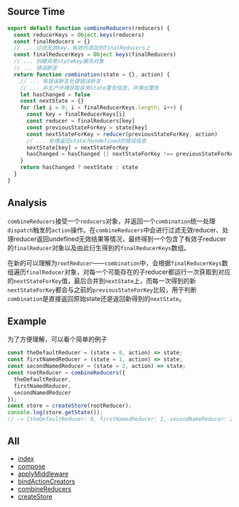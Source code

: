 ## Source Time
```javascript
export default function combineReducers(reducers) {
  const reducerKeys = Object.keys(reducers)
  const finalReducers = {}
  // ... 过滤无效key，有效的添加到finalReducers上
  const finalReducerKeys = Object.keys(finalReducers)
  // ... 创建异常stateKey缓存对象
  // ... 错误断言
  return function combination(state = {}, action) {
    // ... 有错误断言处理错误断言
    // ... 非生产环境获取异常state警告信息，并弹出警告
    let hasChanged = false
    const nextState = {}
    for (let i = 0; i < finalReducerKeys.length; i++) {
      const key = finalReducerKeys[i]
      const reducer = finalReducers[key]
      const previousStateForKey = state[key]
      const nextStateForKey = reducer(previousStateForKey, action)
      // ... 处理返回state为undefined的错误信息
      nextState[key] = nextStateForKey
      hasChanged = hasChanged || nextStateForKey !== previousStateForKey
    }
    return hasChanged ? nextState : state
  }
}
```

## Analysis
`combineReducers`接受一个`reducers`对象，并返回一个`combination`统一处理`dispatch`触发的`action`操作。在`combineReducers`中会进行过滤无效reducer、处理reducer返回undefined无效结果等情况，最终得到一个包含了有效子reducer的`finalReducer`对象以及由此衍生得到的`finalReducerKeys`数组。

在新的可以理解为`rootReducer`——`combination`中，会根据`finalReducerKeys`数组遍历`finalReducer`对象，对每一个可能存在的子reducer都运行一次获取到对应的`nextStateForKey`值，最后合并到`nextState`上，而每一次得到的新`nextStateForKey`都会与之前的`previousStateForKey`比较，用于判断`combination`是直接返回原始state还是返回新得到的`nextState`。

## Example
为了方便理解，可以看个简单的例子
```javascript
const theDefaultReducer = (state = 0, action) => state;
const firstNamedReducer = (state = 1, action) => state;
const secondNamedReducer = (state = 2, action) => state;
const rootReducer = combineReducers({
  theDefaultReducer,
  firstNamedReducer,
  secondNamedReducer
});
const store = createStore(rootReducer);
console.log(store.getState());
// -> {theDefaultReducer: 0, firstNamedReducer: 1, secondNameReducer: 2}
```

## All
+ [index](./index.md)
+ [compose](./compose.md)
+ [applyMiddleware](./applyMiddleware.md)
+ [bindActionCreators](./bindActionCreators.md)
+ [combineReducers](./combineReducers.md)
+ [createStore](./createStore.md)